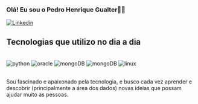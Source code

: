 ### Olá! Eu sou o Pedro Henrique Gualter🖐🏽

[![Linkedin](https://img.shields.io/badge/LinkedIn-0077B5?style=for-the-badge&logo=linkedin&logoColor=white)](https://www.linkedin.com/in/pedro-henrique-gualter-do-nascimento-218535259/)

## Tecnologias que utilizo no dia a dia
<div style="display: inline_block"><br/>
  <img align="center" alt= "python" src="https://img.shields.io/badge/Python-14354C?style=for-the-badge&logo=python&logoColor=white"
<div style = "display_block"/>
  <img align="center" alt= "oracle" src="https://img.shields.io/badge/Oracle-F80000?style=for-the-badge&logo=oracle&logoColor=black"
<div style = "display: inline_block"/>
  <img align="center" alt= "mongoDB" src="https://img.shields.io/badge/MongoDB-4EA94B?style=for-the-badge&logo=mongodb&logoColor=white"
<div style = "display: inline_block"/>
  <img align="center" alt= "mongoDB" src="https://img.shields.io/badge/PyCharm-000000.svg?&style=for-the-badge&logo=PyCharm&logoColor=white"
<div style = "display: inline_block"/>
  <img align="center" alt= "linux" src="https://img.shields.io/badge/Linux-FCC624?style=for-the-badge&logo=linux&logoColor=black"/>
</div><br/>

Sou fascinado e apaixonado pela tecnologia, e busco cada vez aprender e descobrir (principalmente a área dos dados) novas ideias que possam ajudar muito as pessoas.

